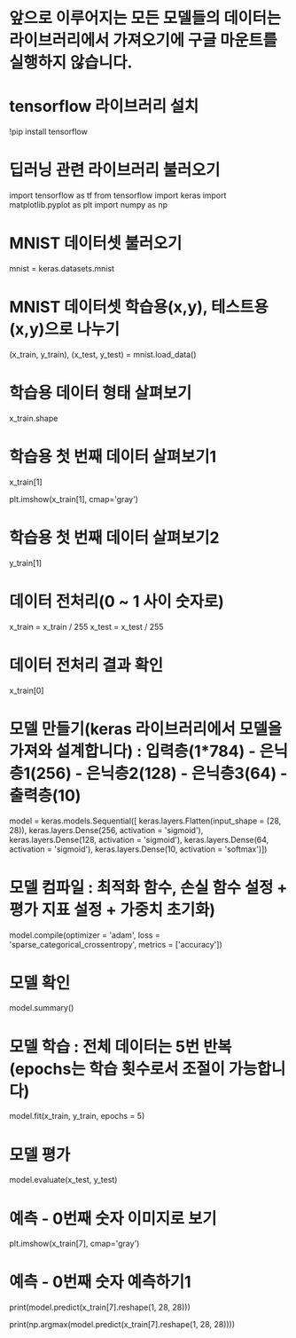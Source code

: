 # 앞으로 이루어지는 모든 모델들의 데이터는 라이브러리에서 가져오기에 구글 마운트를 실행하지 않습니다.
# tensorflow 라이브러리 설치
!pip install tensorflow

# 딥러닝 관련 라이브러리 불러오기
import tensorflow as tf
from tensorflow import keras
import matplotlib.pyplot as plt
import numpy as np

# MNIST 데이터셋 불러오기
mnist = keras.datasets.mnist

# MNIST 데이터셋 학습용(x,y), 테스트용(x,y)으로 나누기
(x_train, y_train), (x_test, y_test) = mnist.load_data()

# 학습용 데이터 형태 살펴보기
x_train.shape

# 학습용 첫 번째 데이터 살펴보기1
x_train[1]

plt.imshow(x_train[1], cmap='gray')

# 학습용 첫 번째 데이터 살펴보기2
y_train[1]

# 데이터 전처리(0 ~ 1 사이 숫자로)
x_train = x_train / 255
x_test = x_test / 255

# 데이터 전처리 결과 확인
x_train[0]

# 모델 만들기(keras 라이브러리에서 모델을 가져와 설계합니다) : 입력층(1*784) - 은닉층1(256) - 은닉층2(128) - 은닉층3(64) - 출력층(10)
model = keras.models.Sequential([
    keras.layers.Flatten(input_shape = (28, 28)),
    keras.layers.Dense(256, activation = 'sigmoid'),
    keras.layers.Dense(128, activation = 'sigmoid'),
    keras.layers.Dense(64, activation = 'sigmoid'),
    keras.layers.Dense(10, activation = 'softmax')])

# 모델 컴파일 : 최적화 함수, 손실 함수 설정 + 평가 지표 설정 + 가중치 초기화)
model.compile(optimizer = 'adam', loss = 'sparse_categorical_crossentropy', metrics = ['accuracy'])

# 모델 확인
model.summary()

# 모델 학습 : 전체 데이터는 5번 반복(epochs는 학습 횟수로서 조절이 가능합니다)
model.fit(x_train, y_train, epochs = 5)

# 모델 평가
model.evaluate(x_test, y_test)

# 예측 - 0번째 숫자 이미지로 보기
plt.imshow(x_train[7], cmap='gray')

# 예측 - 0번째 숫자 예측하기1
print(model.predict(x_train[7].reshape(1, 28, 28)))

print(np.argmax(model.predict(x_train[7].reshape(1, 28, 28))))
